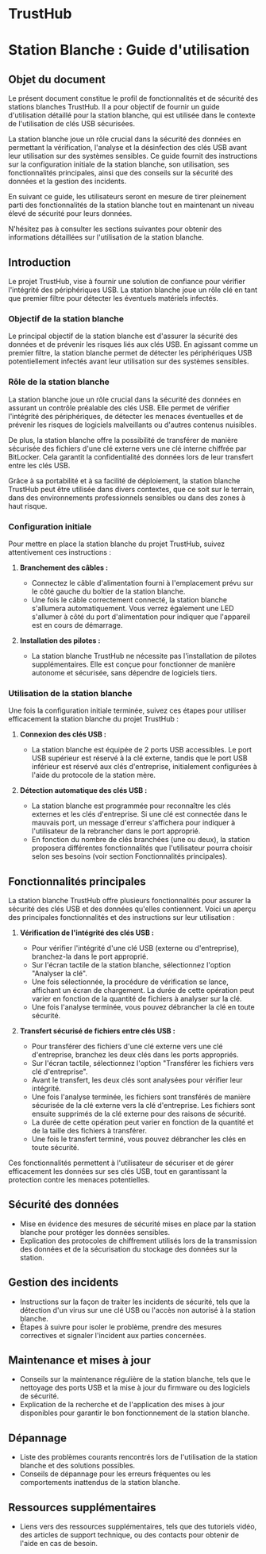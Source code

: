 # TrustHub 

# Station Blanche : Guide d'utilisation 

## Objet du document
Le présent document constitue le profil de fonctionnalités et de sécurité des stations blanches TrustHub. Il a pour objectif de fournir un guide d'utilisation détaillé pour la station blanche, qui est utilisée dans le contexte de l'utilisation de clés USB sécurisées.

La station blanche joue un rôle crucial dans la sécurité des données en permettant la vérification, l'analyse et la désinfection des clés USB avant leur utilisation sur des systèmes sensibles. Ce guide fournit des instructions sur la configuration initiale de la station blanche, son utilisation, ses fonctionnalités principales, ainsi que des conseils sur la sécurité des données et la gestion des incidents.

En suivant ce guide, les utilisateurs seront en mesure de tirer pleinement parti des fonctionnalités de la station blanche tout en maintenant un niveau élevé de sécurité pour leurs données.

N'hésitez pas à consulter les sections suivantes pour obtenir des informations détaillées sur l'utilisation de la station blanche.

## Introduction

Le projet TrustHub, vise à fournir une solution de confiance pour vérifier l'intégrité des périphériques USB. La station blanche joue un rôle clé en tant que premier filtre pour détecter les éventuels matériels infectés.

### Objectif de la station blanche

Le principal objectif de la station blanche est d'assurer la sécurité des données et de prévenir les risques liés aux clés USB. En agissant comme un premier filtre, la station blanche permet de détecter les périphériques USB potentiellement infectés avant leur utilisation sur des systèmes sensibles.

### Rôle de la station blanche

La station blanche joue un rôle crucial dans la sécurité des données en assurant un contrôle préalable des clés USB. Elle permet de vérifier l'intégrité des périphériques, de détecter les menaces éventuelles et de prévenir les risques de logiciels malveillants ou d'autres contenus nuisibles.

De plus, la station blanche offre la possibilité de transférer de manière sécurisée des fichiers d'une clé externe vers une clé interne chiffrée par BitLocker. Cela garantit la confidentialité des données lors de leur transfert entre les clés USB.

Grâce à sa portabilité et à sa facilité de déploiement, la station blanche TrustHub peut être utilisée dans divers contextes, que ce soit sur le terrain, dans des environnements professionnels sensibles ou dans des zones à haut risque.

### Configuration initiale

Pour mettre en place la station blanche du projet TrustHub, suivez attentivement ces instructions :

1. **Branchement des câbles :**
   - Connectez le câble d'alimentation fourni à l'emplacement prévu sur le côté gauche du boîtier de la station blanche.
   - Une fois le câble correctement connecté, la station blanche s'allumera automatiquement. Vous verrez également une LED s'allumer à côté du port d'alimentation pour indiquer que l'appareil est en cours de démarrage.

2. **Installation des pilotes :**
   - La station blanche TrustHub ne nécessite pas l'installation de pilotes supplémentaires. Elle est conçue pour fonctionner de manière autonome et sécurisée, sans dépendre de logiciels tiers.


### Utilisation de la station blanche

Une fois la configuration initiale terminée, suivez ces étapes pour utiliser efficacement la station blanche du projet TrustHub :

1. **Connexion des clés USB :**
   - La station blanche est équipée de 2 ports USB accessibles. Le port USB supérieur est réservé à la clé externe, tandis que le port USB inférieur est réservé aux clés d'entreprise, initialement configurées à l'aide du protocole de la station mère.

2. **Détection automatique des clés USB :**
   - La station blanche est programmée pour reconnaître les clés externes et les clés d'entreprise. Si une clé est connectée dans le mauvais port, un message d'erreur s'affichera pour indiquer à l'utilisateur de la rebrancher dans le port approprié.
   - En fonction du nombre de clés branchées (une ou deux), la station proposera différentes fonctionnalités que l'utilisateur pourra choisir selon ses besoins (voir section Fonctionnalités principales).


## Fonctionnalités principales

La station blanche TrustHub offre plusieurs fonctionnalités pour assurer la sécurité des clés USB et des données qu'elles contiennent. Voici un aperçu des principales fonctionnalités et des instructions sur leur utilisation :

1. **Vérification de l'intégrité des clés USB :**
   - Pour vérifier l'intégrité d'une clé USB (externe ou d'entreprise), branchez-la dans le port approprié.
   - Sur l'écran tactile de la station blanche, sélectionnez l'option "Analyser la clé".
   - Une fois sélectionnée, la procédure de vérification se lance, affichant un écran de chargement. La durée de cette opération peut varier en fonction de la quantité de fichiers à analyser sur la clé.
   - Une fois l'analyse terminée, vous pouvez débrancher la clé en toute sécurité.


2. **Transfert sécurisé de fichiers entre clés USB :**
   - Pour transférer des fichiers d'une clé externe vers une clé d'entreprise, branchez les deux clés dans les ports appropriés.
   - Sur l'écran tactile, sélectionnez l'option "Transférer les fichiers vers clé d'entreprise".
   - Avant le transfert, les deux clés sont analysées pour vérifier leur intégrité.
   - Une fois l'analyse terminée, les fichiers sont transférés de manière sécurisée de la clé externe vers la clé d'entreprise. Les fichiers sont ensuite supprimés de la clé externe pour des raisons de sécurité.
   - La durée de cette opération peut varier en fonction de la quantité et de la taille des fichiers à transférer.
   - Une fois le transfert terminé, vous pouvez débrancher les clés en toute sécurité.
     
Ces fonctionnalités permettent à l'utilisateur de sécuriser et de gérer efficacement les données sur ses clés USB, tout en garantissant la protection contre les menaces potentielles.


## Sécurité des données
- Mise en évidence des mesures de sécurité mises en place par la station blanche pour protéger les données sensibles.
- Explication des protocoles de chiffrement utilisés lors de la transmission des données et de la sécurisation du stockage des données sur la station.

## Gestion des incidents
- Instructions sur la façon de traiter les incidents de sécurité, tels que la détection d'un virus sur une clé USB ou l'accès non autorisé à la station blanche.
- Étapes à suivre pour isoler le problème, prendre des mesures correctives et signaler l'incident aux parties concernées.

## Maintenance et mises à jour
- Conseils sur la maintenance régulière de la station blanche, tels que le nettoyage des ports USB et la mise à jour du firmware ou des logiciels de sécurité.
- Explication de la recherche et de l'application des mises à jour disponibles pour garantir le bon fonctionnement de la station blanche.

## Dépannage
- Liste des problèmes courants rencontrés lors de l'utilisation de la station blanche et des solutions possibles.
- Conseils de dépannage pour les erreurs fréquentes ou les comportements inattendus de la station blanche.

## Ressources supplémentaires
- Liens vers des ressources supplémentaires, tels que des tutoriels vidéo, des articles de support technique, ou des contacts pour obtenir de l'aide en cas de besoin.
